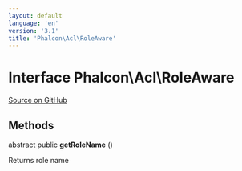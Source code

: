 ```yaml
---
layout: default
language: 'en'
version: '3.1'
title: 'Phalcon\Acl\RoleAware'
---
```

# Interface **Phalcon\Acl\RoleAware**

<a href="https://github.com/phalcon/cphalcon/tree/v3.1.0/phalcon/acl/roleaware.zep" class="btn btn-default btn-sm">Source on GitHub</a>

## Methods
abstract public  **getRoleName** ()

Returns role name
